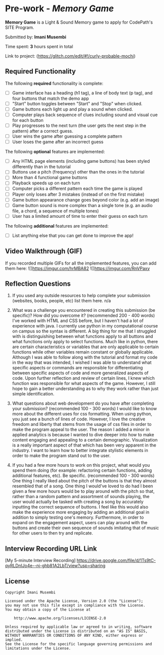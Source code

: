# Pre-work - *Memory Game*

**Memory Game** is a Light & Sound Memory game to apply for CodePath's SITE Program. 

Submitted by: **Imani Musembi**

Time spent: **3** hours spent in total

Link to project: (https://glitch.com/edit/#!/curly-probable-mochi)

## Required Functionality

The following **required** functionality is complete:

* [ ] Game interface has a heading (h1 tag), a line of body text (p tag), and four buttons that match the demo app
* [ ] "Start" button toggles between "Start" and "Stop" when clicked. 
* [ ] Game buttons each light up and play a sound when clicked. 
* [ ] Computer plays back sequence of clues including sound and visual cue for each button
* [ ] Play progresses to the next turn (the user gets the next step in the pattern) after a correct guess. 
* [ ] User wins the game after guessing a complete pattern
* [ ] User loses the game after an incorrect guess

The following **optional** features are implemented:

* [ ] Any HTML page elements (including game buttons) has been styled differently than in the tutorial
* [ ] Buttons use a pitch (frequency) other than the ones in the tutorial
* [ ] More than 4 functional game buttons
* [ ] Playback speeds up on each turn
* [ ] Computer picks a different pattern each time the game is played
* [ ] Player only loses after 3 mistakes (instead of on the first mistake)
* [ ] Game button appearance change goes beyond color (e.g. add an image)
* [ ] Game button sound is more complex than a single tone (e.g. an audio file, a chord, a sequence of multiple tones)
* [ ] User has a limited amount of time to enter their guess on each turn

The following **additional** features are implemented:

- [ ] List anything else that you can get done to improve the app!

## Video Walkthrough (GIF)

If you recorded multiple GIFs for all the implemented features, you can add them here:
![]https://imgur.com/hrMBA82
![]https://imgur.com/RnVPaxy

## Reflection Questions
1. If you used any outside resources to help complete your submission (websites, books, people, etc) list them here. 
n/a

2. What was a challenge you encountered in creating this submission (be specific)? How did you overcome it? (recommended 200 - 400 words) 
I've worked with HTML and CSS before, but I haven't had a lot of experience with java. I currently use python in my computational course on campus so the syntax is different. A big thing for me that I struggled with is distinguishing between what functions apply to all buttons and what functions only apply to select functions. Much like in python, there are certain characteristics or variables that are only applicable to certain functions while other variables remain constant or globally applicable. Although I was able to follow along with the tutorial and format my code in the way that was intended, I wished I was able to understand what specific aspects or commands are responsible for differentiating between specific aspects of code and more generalized aspects of code. Upon further reflection and review of certain lines, I knew which function was responsible for what aspects of the game. However, I still hope to gain a better understanding as to why they work rather than just simple identification.

3. What questions about web development do you have after completing your submission? (recommended 100 - 300 words) 
I would like to know more about the different uses for css formatting. When using python, you just see a bunch of lines of code. However, I love the creative freedom and liberty that stems from the usage of css files in order to make the program appeal to the user. The reason I added a minor in applied analytics is because I wanted to dive deeper into how to make content engaging and appealing to a certain demographic. Visualization is a really important aspect of that which has been very apparent in the industry. I want to learn how to better integrate stylistic elements in order to make the program stand out to the user.

4. If you had a few more hours to work on this project, what would you spend them doing (for example: refactoring certain functions, adding additional features, etc). Be specific. (recommended 100 - 300 words) 
One thing I really liked about the pitch of the buttons is that they almost resembled that of a song. One thing I would've loved to do had I been given a few more hours would be to play around with the pitch so that, rather than a random pattern and assortment of sounds playing, the user would actually be tasked with creating a song by accurately inputting the correct sequence of buttons. I feel like this would also make the experience more engaging by adding an additional goal in addition to simply testing one's memory. Furthermore, in order to expand on the engagement aspect, users can play around with the buttons and create their own sequence of sounds imitating that of music for other users to then try and replicate.



## Interview Recording URL Link

[My 5-minute Interview Recording] https://drive.google.com/file/d/1Ts9tC-qyRLDnIJo4e--nj-ghb81A2LbT/view?usp=sharing


## License

    Copyright Imani Musembi

    Licensed under the Apache License, Version 2.0 (the "License");
    you may not use this file except in compliance with the License.
    You may obtain a copy of the License at

        http://www.apache.org/licenses/LICENSE-2.0

    Unless required by applicable law or agreed to in writing, software
    distributed under the License is distributed on an "AS IS" BASIS,
    WITHOUT WARRANTIES OR CONDITIONS OF ANY KIND, either express or implied.
    See the License for the specific language governing permissions and
    limitations under the License.
